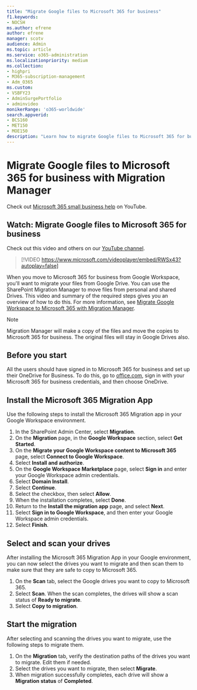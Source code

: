 ```yaml
---
title: "Migrate Google files to Microsoft 365 for business"
f1.keywords:
- NOCSH
ms.author: efrene
author: efrene
manager: scotv
audience: Admin
ms.topic: article
ms.service: o365-administration
ms.localizationpriority: medium
ms.collection: 
- highpri
- M365-subscription-management 
- Adm_O365
ms.custom: 
- VSBFY23
- AdminSurgePortfolio
- adminvideo
monikerRange: 'o365-worldwide'
search.appverid:
- BCS160
- MET150
- MOE150
description: "Learn how to migrate Google files to Microsoft 365 for business by using the SharePoint Migration Manager."
---
```


# Migrate Google files to Microsoft 365 for business with Migration Manager

Check out [Microsoft 365 small business help](https://go.microsoft.com/fwlink/?linkid=2197659) on YouTube.

## Watch: Migrate Google files to Microsoft 365 for business

Check out this video and others on our [YouTube channel](https://go.microsoft.com/fwlink/?linkid=2198217).

> [!VIDEO https://www.microsoft.com/videoplayer/embed/RWSx43?autoplay=false]

When you move to Microsoft 365 for business from Google Workspace, you'll want to migrate your files from Google Drive. You can use the SharePoint Migration Manager to move files from personal and shared Drives. This video and summary of the required steps gives you an overview of how to do this. For more information, see [Migrate Google Workspace to Microsoft 365 with Migration Manager](/sharepointmigration/mm-google-overview).

> [!NOTE]
> Migration Manager will make a copy of the files and move the copies to Microsoft 365 for business. The original files will stay in Google Drives also.

## Before you start

All the users should have signed in to Microsoft 365 for business and set up their OneDrive for Business. To do this, go to [office.com](https://office.com), sign in with your Microsoft 365 for business credentials, and then choose OneDrive.

## Install the Microsoft 365 Migration App

Use the following steps to install the Microsoft 365 Migration app in your Google Workspace environment. 
1. In the SharePoint Admin Center, select **Migration**.
2. On the **Migration** page, in the **Google Workspace** section, select **Get Started**.
3. On the **Migrate your Google Workspace content to Microsoft 365** page, select **Connect to Google Workspace**.
4. Select **Install and authorize**.
5. On the **Google Workspace Marketplace** page, select **Sign in** and enter your Google Workspace admin credentials.
6. Select **Domain Install**.
7. Select **Continue**.
8. Select the checkbox, then select **Allow**.
9. When the installation completes, select **Done**.
10. Return to the **Install the migration app** page, and select **Next**.
11. Select **Sign in to Google Workspace**, and then enter your Google Workspace admin credentials.
12. Select **Finish**.

## Select and scan your drives

After installing the Microsoft 365 Migration App in your Google environment, you can now select the drives you want to migrate and then scan them to make sure that they are safe to copy to Microsoft 365.

1. On the **Scan** tab, select the Google drives you want to copy to Microsoft 365.
2. Select **Scan**. When the scan completes, the drives will show a scan status of **Ready to migrate**.
3. Select **Copy to migration**.

## Start the migration

After selecting and scanning the drives you want to migrate, use the following steps to migrate them.

1. On the **Migration** tab, verify the destination paths of the drives you want to migrate. Edit them if needed.
2. Select the drives you want to migrate, then select **Migrate**. 
3. When migration successfully completes, each drive will show a **Migration status** of **Completed**.